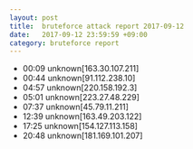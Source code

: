 ```yaml
---
layout: post
title:  bruteforce attack report 2017-09-12
date:   2017-09-12 23:59:59 +09:00
category: bruteforce report
---
```


* 00:09 unknown[163.30.107.211]
* 00:44 unknown[91.112.238.10]
* 04:57 unknown[220.158.192.3]
* 05:01 unknown[223.27.48.229]
* 07:37 unknown[45.79.11.211]
* 12:39 unknown[163.49.203.122]
* 17:25 unknown[154.127.113.158]
* 20:48 unknown[181.169.101.207]
